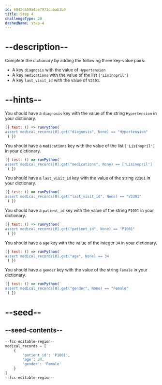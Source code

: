 ```yaml
---
id: 6842d659a4ae7973dabab3b0
title: Step 4
challengeType: 20
dashedName: step-4
---
```


# --description--

Complete the dictionary by adding the following three key-value pairs:

- A key `diagnosis` with the value of `Hypertension`
- A key `medications` with the value of the list `['Lisinopril']`
- A key `last_visit_id` with the value of `V2301`.

# --hints--

You should have a `diagnosis` key with the value of the string `Hypertension` in your dictionary.

```js
({ test: () => runPython(`
assert medical_records[0].get("diagnosis", None) == "Hypertension"
`) })
```

You should have a `medications` key with the value of the list `['Lisinopril']` in your dictionary.

```js
({ test: () => runPython(`
assert medical_records[0].get("medications", None) == ['Lisinopril']
`) })
```

You should have a `last_visit_id` key with the value of the string `V2301` in your dictionary.

```js
({ test: () => runPython(`
assert medical_records[0].get("last_visit_id", None) == "V2301"
`) })
```

You should have a `patient_id` key with the value of the string `P1001` in your dictionary.

```js
({ test: () => runPython(`
assert medical_records[0].get("patient_id", None) == "P1001"
`) })
```

You should have a `age` key with the value of the integer `34` in your dictionary.

```js
({ test: () => runPython(`
assert medical_records[0].get("age", None) == 34
`) })
```

You should have a `gender` key with the value of the string `Female` in your dictionary.

```js
({ test: () => runPython(`
assert medical_records[0].get("gender", None) == "Female"
`) })
```

# --seed--

## --seed-contents--

```py
--fcc-editable-region--
medical_records = [
    {
        'patient_id': 'P1001',
        'age': 34,
        'gender': 'Female'
    }    
]
--fcc-editable-region--
```
